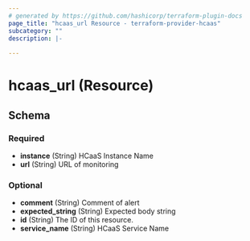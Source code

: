 ```yaml
---
# generated by https://github.com/hashicorp/terraform-plugin-docs
page_title: "hcaas_url Resource - terraform-provider-hcaas"
subcategory: ""
description: |-
  
---
```


# hcaas_url (Resource)





<!-- schema generated by tfplugindocs -->
## Schema

### Required

- **instance** (String) HCaaS Instance Name
- **url** (String) URL of monitoring

### Optional

- **comment** (String) Comment of alert
- **expected_string** (String) Expected body string
- **id** (String) The ID of this resource.
- **service_name** (String) HCaaS Service Name


